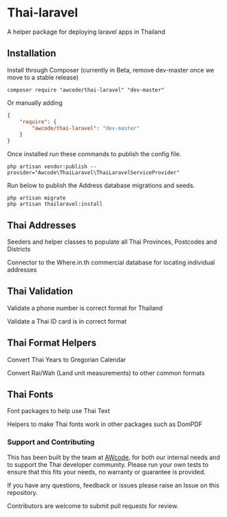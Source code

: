 # Thai-laravel
A helper package for deploying laravel apps in Thailand

## Installation
Install through Composer (currently in Beta, remove dev-master once we move to a stable release)

```composer require "awcode/thai-laravel" "dev-master"```

Or manually adding

```json
{
    "require": {
        "awcode/thai-laravel": "dev-master"
    }
}
```

Once installed run these commands to publish the config file.

``` 
php artisan vendor:publish --provider="Awcode\ThaiLaravel\ThaiLaravelServiceProvider"
```

Run below to publish the Address database migrations and seeds.

```
php artisan migrate
php artisan thailaravel:install
```

## Thai Addresses
Seeders and helper classes to populate all Thai Provinces, Postcodes and Districts

Connector to the Where.in.th commercial database for locating individual addresses

## Thai Validation
Validate a phone number is correct format for Thailand

Validate a Thai ID card is in correct format

## Thai Format Helpers
Convert Thai Years to Gregorian Calendar

Convert Rai/Wah (Land unit measurements) to other common formats

## Thai Fonts
Font packages to help use Thai Text

Helpers to make Thai fonts work in other packages such as DomPDF


### Support and Contributing
This has been built by the team at [AWcode](https://awcode.com), for both our internal needs and to support the Thai developer community.
Please run your own tests to ensure that this fits your needs, no warranty or guarantee is provided.

If you have any questions, feedback or issues please raise an Issue on this repository.

Contributors are welcome to submit pull requests for review.
